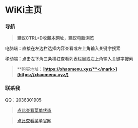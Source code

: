 # WiKi主页

### 导航

>**建议CTRL+D收藏本网址，建议电脑浏览**
 
电脑端：直接在左边栏选择内容查看或左上角输入关键字搜索

移动端：点击左下角三条横扛查看列表栏目或左上角输入关键字搜索
 
>**购买地址：</mark>[**https://xhaomenu.xyz/**</mark>](https://xhaomenu.xyz/)**
 
### 联系我

QQ：2036301905

> [点此查看菜单状态](wiki/state.md)
 
> [点此查看菜单官网](wiki/website.md)